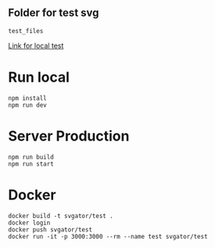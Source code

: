 ## Folder for test svg

`test_files`

[Link for local test](http://localhost:3000/)

# Run local

```
npm install
npm run dev
```

# Server Production

```
npm run build
npm run start
```

# Docker

```
docker build -t svgator/test .
docker login
docker push svgator/test
docker run -it -p 3000:3000 --rm --name test svgator/test
```
